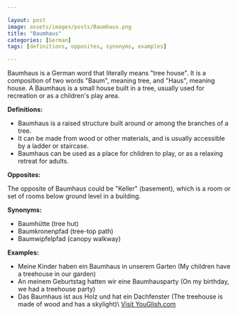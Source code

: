 ```yaml
---

layout: post
image: assets/images/posts/Baumhaus.png
title: "Baumhaus"
categories: [German]
tags: [definitions, opposites, synonyms, examples]

---
```


Baumhaus is a German word that literally means "tree house". It is a composition of two words "Baum", meaning tree, and "Haus", meaning house. A Baumhaus is a small house built in a tree, usually used for recreation or as a children's play area. 

**Definitions:**

- Baumhaus is a raised structure built around or among the branches of a tree. 
- It can be made from wood or other materials, and is usually accessible by a ladder or staircase. 
- Baumhaus can be used as a place for children to play, or as a relaxing retreat for adults. 

**Opposites:**

The opposite of Baumhaus could be "Keller" (basement), which is a room or set of rooms below ground level in a building.

**Synonyms:**

- Baumhütte (tree hut) 
- Baumkronenpfad (tree-top path) 
- Baumwipfelpfad (canopy walkway) 

**Examples:**

- Meine Kinder haben ein Baumhaus in unserem Garten (My children have a treehouse in our garden)
- An meinem Geburtstag hatten wir eine Baumhausparty (On my birthday, we had a treehouse party) 
- Das Baumhaus ist aus Holz und hat ein Dachfenster (The treehouse is made of wood and has a skylight)\ <a id="yg-widget-0" class="youglish-widget" data-query="Baumhaus" data-lang="german" data-components="8412" data-auto-start="0" data-bkg-color="theme_light" data-title="How%20to%20pronounce%20Baumhaus%20in%20German"  rel="nofollow" href="https://youglish.com">Visit YouGlish.com</a><script async src="https://youglish.com/public/emb/widget.js" charset="utf-8"></script>